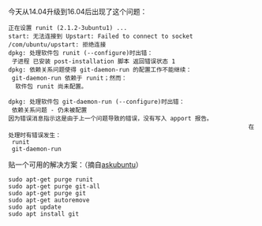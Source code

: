 今天从14.04升级到16.04后出现了这个问题：

```shell
正在设置 runit (2.1.2-3ubuntu1) ...
start: 无法连接到 Upstart: Failed to connect to socket /com/ubuntu/upstart: 拒绝连接
dpkg: 处理软件包 runit (--configure)时出错：
 子进程 已安装 post-installation 脚本 返回错误状态 1
dpkg: 依赖关系问题使得 git-daemon-run 的配置工作不能继续：
 git-daemon-run 依赖于 runit；然而：
  软件包 runit 尚未配置。

dpkg: 处理软件包 git-daemon-run (--configure)时出错：
 依赖关系问题 - 仍未被配置
因为错误消息指示这是由于上一个问题导致的错误，没有写入 apport 报告。
                                                                    在处理时有错误发生：
 runit
 git-daemon-run
```

贴一个可用的解决方案：（摘自[askubuntu](https://askubuntu.com/questions/765565/how-to-fix-processing-with-runit-and-git-daemon-run/772095)）

```shell
sudo apt-get purge runit
sudo apt-get purge git-all
sudo apt-get purge git
sudo apt-get autoremove
sudo apt update
sudo apt install git
```